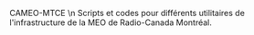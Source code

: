 CAMEO-MTCE \n
Scripts et codes pour différents utilitaires de l'infrastructure de la MEO de Radio-Canada Montréal.
